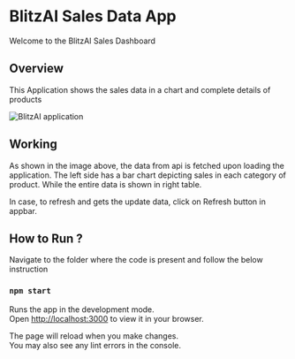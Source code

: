 # BlitzAI Sales Data App

Welcome to the BlitzAI Sales Dashboard

## Overview

This Application shows the sales data in a chart and complete details of products 

![BlitzAI application](../blitz-ai/public/blitzai.PNG)

## Working

As shown in the image above, the data from api is fetched upon loading the application. The left side has a bar chart depicting sales in each category of product. While the entire data is shown in right table.

In case, to refresh and gets the update data, click on Refresh button in appbar.


## How to Run ?

Navigate to the folder where the code is present and follow the below instruction

### `npm start`

Runs the app in the development mode.\
Open [http://localhost:3000](http://localhost:3000) to view it in your browser.

The page will reload when you make changes.\
You may also see any lint errors in the console.

